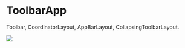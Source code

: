 # ToolbarApp
Toolbar, CoordinatorLayout, AppBarLayout, CollapsingToolbarLayout.

<img src="https://s2.gifyu.com/images/ezgif.com-gif-maker996119d2b0fcdca2.gif"/>

